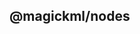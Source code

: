 ## @magickml/nodes

<!-- automd:badges color="blue" license name="@magickml/nodes" codecov bundlephobia packagephobia -->

<!-- /automd -->


